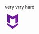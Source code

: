 very very hard













![dd](https://github.com/adam-p/markdown-here/raw/master/src/common/images/icon48.png)




















